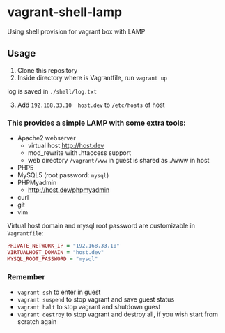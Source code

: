 vagrant-shell-lamp
==================

Using shell provision for vagrant box with LAMP

## Usage
1. Clone this repository
2. Inside directory where is Vagrantfile, run `vagrant up`

  log is saved in `./shell/log.txt`

3. Add `192.168.33.10  host.dev` to `/etc/hosts` of host

### This provides a simple LAMP with some extra tools:
* Apache2 webserver
  * virtual host http://host.dev
  * mod_rewrite with .htaccess support
  * web directory `/vagrant/www` in guest is shared as ./www in host
* PHP5
* MySQL5 (root password: `mysql`)
* PHPMyadmin
  * http://host.dev/phpmyadmin
* curl
* git
* vim

Virtual host domain and mysql root password are customizable in `Vagrantfile`:

```ruby
PRIVATE_NETWORK_IP = "192.168.33.10"
VIRTUALHOST_DOMAIN = "host.dev"
MYSQL_ROOT_PASSWORD = "mysql"
```

### Remember
* `vagrant ssh` to enter in guest
* `vagrant suspend` to stop vagrant and save guest status
* `vagrant halt` to stop vagrant and shutdown guest
* `vagrant destroy` to stop vagrant and destroy all, if you wish start from scratch again
